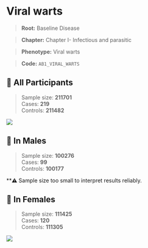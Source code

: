 # Viral warts

> **Root:** Baseline Disease  

> **Chapter:** Chapter I- Infectious and parasitic  

> **Phenotype:** Viral warts  

> **Code:** `AB1_VIRAL_WARTS`

## 🧪 All Participants  
> Sample size: **211701**  
> Cases: **219**  
> Controls: **211482**
<img src="/Disease/Figures/ALL/Baseline/AB1_VIRAL_WARTS.png"/>
<CsvTable src="/Disease/Data/ALL/Baseline/LG_AB1_VIRAL_WARTS.csv" label="🔍 View full results" />

## 👨 In Males  
> Sample size: **100276**  
> Cases: **99**  
> Controls: **100177**

**⚠️ Sample size too small to interpret results reliably.

## 👩 In Females  
> Sample size: **111425**  
> Cases: **120**  
> Controls: **111305**
<img src="/Disease/Figures/Female/Baseline/AB1_VIRAL_WARTS.png"/>
<CsvTable src="/Disease/Data/Female/Baseline/LG_AB1_VIRAL_WARTS.csv" label="🔍 View full results" />
